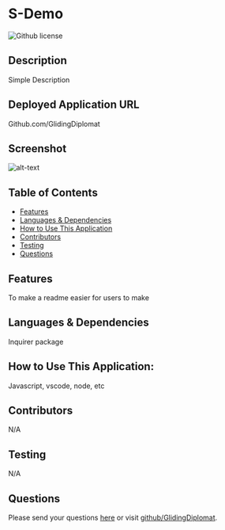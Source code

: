 # S-Demo

![Github license](https://img.shields.io/badge/license--blue.svg)

## Description

Simple Description

## Deployed Application URL

Github.com/GlidingDiplomat

## Screenshot

![alt-text](undefined)

## Table of Contents

- [Features](#features)
- [Languages & Dependencies](#languagesanddependencies)
- [How to Use This Application](#HowtoUseThisApplication)
- [Contributors](#contributors)
- [Testing](#testing)
- [Questions](#questions)

## Features

To make a readme easier for users to make

## Languages & Dependencies

Inquirer package

## How to Use This Application:

Javascript, vscode, node, etc

## Contributors

N/A

## Testing

N/A

## Questions

Please send your questions [here](mailto:yankeefan1246@gmail.com?subject=[GitHub]%20Dev%20Connect) or visit [github/GlidingDiplomat](https://github.com/GlidingDiplomat).

